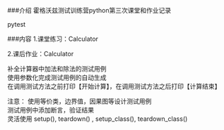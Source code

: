 ###介绍
霍格沃兹测试训练营python第三次课堂和作业记录

pytest

###内容
1.课堂练习：Calculator

2.课后作业：Calculator

补全计算器中加法和除法的测试用例  
使用参数化完成测试用例的自动生成  
在调用测试方法之前打印【开始计算】，在调用测试方法之后打印【计算结束】

注意：
使用等价类，边界值，因果图等设计测试用例  
测试用例中添加断言，验证结果  
灵活使用 setup(), teardown() , setup_class(), teardown_class()